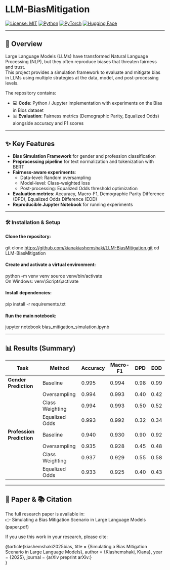 # LLM-BiasMitigation

[![License: MIT](https://img.shields.io/badge/License-MIT-blue.svg)](LICENSE)
[![Python](https://img.shields.io/badge/Python-3.8+-brightgreen.svg)](https://www.python.org/)
[![PyTorch](https://img.shields.io/badge/PyTorch-EE4C2C.svg?logo=pytorch&logoColor=white)](https://pytorch.org/)
[![Hugging Face](https://img.shields.io/badge/Transformers-🤗-yellow.svg)](https://huggingface.co/transformers/)

---

## 📖 Overview
Large Language Models (LLMs) have transformed Natural Language Processing (NLP), but they often reproduce biases that threaten fairness and trust.  
This project provides a simulation framework to evaluate and mitigate bias in LLMs using multiple strategies at the data, model, and post-processing levels.

The repository contains:
- 💻 **Code**: Python / Jupyter implementation with experiments on the Bias in Bios dataset  
- 📊 **Evaluation**: Fairness metrics (Demographic Parity, Equalized Odds) alongside accuracy and F1 scores  

---

## ✨ Key Features
- **Bias Simulation Framework** for gender and profession classification
- **Preprocessing pipeline** for text normalization and tokenization with BERT
- **Fairness-aware experiments**:
  - Data-level: Random oversampling
  - Model-level: Class-weighted loss
  - Post-processing: Equalized Odds threshold optimization
- **Evaluation metrics**: Accuracy, Macro-F1, Demographic Parity Difference (DPD), Equalized Odds Difference (EOD)
- **Reproducible Jupyter Notebook** for running experiments


---

### 🛠️ Installation & Setup

#### Clone the repository:
git clone https://github.com/kianakiashemshaki/LLM-BiasMitigation.git
cd LLM-BiasMitigation

#### Create and activate a virtual environment:
python -m venv venv
source venv/bin/activate   
On Windows: venv\Scripts\activate

#### Install dependencies:
pip install -r requirements.txt

#### Run the main notebook:
jupyter notebook bias_mitigation_simulation.ipynb


---

## 📊 Results (Summary)

| **Task**              | **Method**          | **Accuracy** | **Macro-F1** | **DPD** | **EOD** |
|-----------------------|---------------------|--------------|--------------|---------|---------|
| **Gender Prediction** | Baseline            | 0.995        | 0.994        | 0.98    | 0.99    |
|                       | Oversampling        | 0.994        | 0.993        | 0.40    | 0.42    |
|                       | Class Weighting     | 0.994        | 0.993        | 0.50    | 0.52    |
|                       | Equalized Odds      | 0.993        | 0.992        | 0.32    | 0.34    |
| **Profession Prediction** | Baseline        | 0.940        | 0.930        | 0.90    | 0.92    |
|                       | Oversampling        | 0.935        | 0.928        | 0.45    | 0.48    |
|                       | Class Weighting     | 0.937        | 0.929        | 0.55    | 0.58    |
|                       | Equalized Odds      | 0.933        | 0.925        | 0.40    | 0.43    |

---

## 📄 Paper & 📚 Citation

The full research paper is available in:  
👉 Simulating a Bias Mitigation Scenario in Large Language Models (paper.pdf)

If you use this work in your research, please cite:

@article{kiashemshaki2025bias,
  title     = {Simulating a Bias Mitigation Scenario in Large Language Models},
  author    = {Kiashemshaki, Kiana},
  year      = {2025},
  journal   = {arXiv preprint arXiv:}  
}





